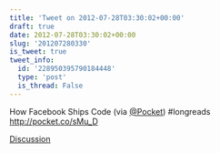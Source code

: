 ```yaml
---
title: 'Tweet on 2012-07-28T03:30:02+00:00'
draft: true
date: 2012-07-28T03:30:02+00:00
slug: '201207280330'
is_tweet: true
tweet_info:
  id: '228950395790184448'
  type: 'post'
  is_thread: False
---
```




How Facebook Ships Code (via [@Pocket](https://x.com/Pocket)) #longreads <http://pocket.co/sMu_D>

[Discussion](https://x.com/sytelus/status/228950395790184448)
